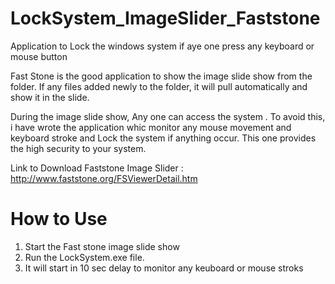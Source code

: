 # LockSystem_ImageSlider_Faststone
Application to Lock the windows system if aye one press any keyboard or mouse button


Fast Stone is the good application to show the image slide show from the folder. If any files added newly to the folder, it will pull automatically and show it in the slide.

During the image slide show, Any one can access the system .  To avoid this, i have wrote the application whic monitor any mouse movement and keyboard stroke and Lock the system if anything occur. This one provides the high security to your system. 

Link to Download Faststone Image Slider : http://www.faststone.org/FSViewerDetail.htm

# How to Use
1. Start the Fast stone image slide show
2. Run the LockSystem.exe file.
3. It will start in 10 sec delay to monitor any keuboard or mouse stroks

